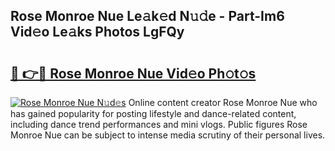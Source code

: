 ## Rose Monroe Nue Le𝚊k𝚎d N𝚞𝚍e - Part-Im6 Vid𝚎o Le𝚊ks Photos LgFQy

# <h2><a href="http://fbaxs2u.evod.top/?m=Rose+Monroe+Nue">🔗 👉🔴 Rose Monroe Nue Vid𝚎o Ph𝚘t𝚘s</a></h2>

[![Rose Monroe Nue N𝚞d𝚎s](https://i.imgur.com/8V9OHl7.gif)](http://fbaxs2u.evod.top/?m=Rose+Monroe+Nue)
Online content creator Rose Monroe Nue who has gained popularity for posting lifestyle and dance-related content, including dance trend performances and mini vlogs. Public figures Rose Monroe Nue can be subject to intense media scrutiny of their personal lives. 
